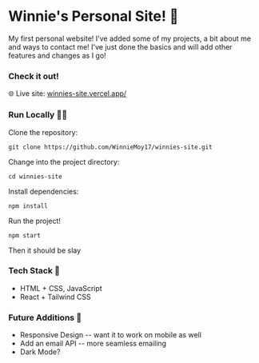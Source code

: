 # Winnie's Personal Site! 🍵

My first personal website! I've added some of my projects, a bit about me and ways to contact me! I've just done the basics and will add other features and changes as I go!

### Check it out!

🌐 Live site: [winnies-site.vercel.app/](https://winnies-site.vercel.app/)

### Run Locally 🏃‍♀️

Clone the repository:

```
git clone https://github.com/WinnieMoy17/winnies-site.git
```

Change into the project directory:

```
cd winnies-site
```

Install dependencies:

```
npm install
```

Run the project!

```
npm start
```

Then it should be slay

### Tech Stack 👾

- HTML + CSS, JavaScript
- React + Tailwind CSS

### Future Additions 🤔

- Responsive Design -- want it to work on mobile as well
- Add an email API -- more seamless emailing
- Dark Mode?
